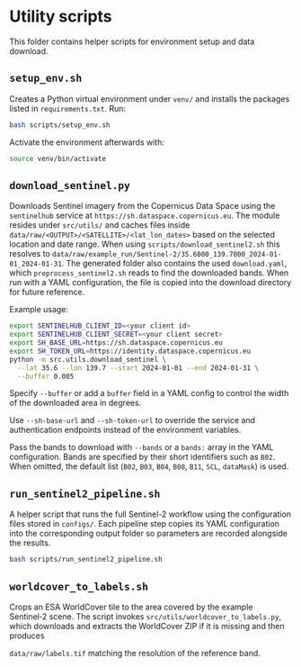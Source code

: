 # Utility scripts

This folder contains helper scripts for environment setup and data download.

## `setup_env.sh`
Creates a Python virtual environment under `venv/` and installs the packages listed in `requirements.txt`.
Run:

```bash
bash scripts/setup_env.sh
```

Activate the environment afterwards with:

```bash
source venv/bin/activate
```

## `download_sentinel.py`
Downloads Sentinel imagery from the Copernicus Data Space using the
`sentinelhub` service at `https://sh.dataspace.copernicus.eu`.
The module resides under `src/utils/` and caches files inside
`data/raw/<OUTPUT>/<SATELLITE>/<lat_lon_dates>` based on the selected location
and date range. When using `scripts/download_sentinel2.sh` this resolves to
`data/raw/example_run/Sentinel-2/35.6000_139.7000_2024-01-01_2024-01-31`. The
generated folder also contains the used `download.yaml`, which
`preprocess_sentinel2.sh` reads to find the downloaded bands. When
run with a YAML configuration, the file is copied into the download directory for
future reference.

Example usage:

```bash
export SENTINELHUB_CLIENT_ID=<your client id>
export SENTINELHUB_CLIENT_SECRET=<your client secret>
export SH_BASE_URL=https://sh.dataspace.copernicus.eu
export SH_TOKEN_URL=https://identity.dataspace.copernicus.eu
python -m src.utils.download_sentinel \
  --lat 35.6 --lon 139.7 --start 2024-01-01 --end 2024-01-31 \
  --buffer 0.005
```

Specify `--buffer` or add a `buffer` field in a YAML config to control the
width of the downloaded area in degrees.

Use `--sh-base-url` and `--sh-token-url` to override the service and
authentication endpoints instead of the environment variables.

Pass the bands to download with `--bands` or a `bands:` array in the YAML
configuration. Bands are specified by their short identifiers such as `B02`.
When omitted, the default list (`B02`, `B03`, `B04`, `B08`, `B11`, `SCL`,
`dataMask`) is used.

## `run_sentinel2_pipeline.sh`
A helper script that runs the full Sentinel-2 workflow using the configuration
files stored in `configs/`. Each pipeline step copies its YAML configuration
into the corresponding output folder so parameters are recorded alongside the
results.

```bash
bash scripts/run_sentinel2_pipeline.sh
```

## `worldcover_to_labels.sh`
Crops an ESA WorldCover tile to the area covered by the example
Sentinel‑2 scene. The script invokes `src/utils/worldcover_to_labels.py`, which
downloads and extracts the WorldCover ZIP if it is missing and then produces

`data/raw/labels.tif` matching the resolution of the reference band.
